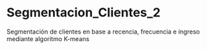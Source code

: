 # Segmentacion_Clientes_2
Segmentación de clientes en base a recencia, frecuencia e ingreso mediante algoritmo K-means
